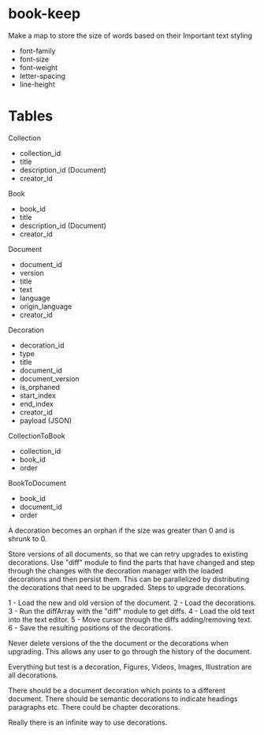 # book-keep


Make a map to store the size of words based on their 
Important text styling
* font-family
* font-size
* font-weight
* letter-spacing
* line-height

Tables
==

Collection
* collection_id
* title
* description_id (Document)
* creator_id

Book
* book_id
* title
* description_id (Document)
* creator_id

Document
* document_id
* version
* title
* text
* language
* origin_language
* creator_id

Decoration
* decoration_id 
* type
* title
* document_id
* document_version
* is_orphaned
* start_index
* end_index
* creator_id
* payload (JSON)

CollectionToBook
* collection_id
* book_id
* order

BookToDocument
* book_id
* document_id
* order

A decoration becomes an orphan if the size was greater than 0 and is shrunk to 0. 

Store versions of all documents, so that we can retry upgrades to existing decorations.
Use "diff" module to find the parts that have changed and step through the changes with
the decoration manager with the loaded decorations and then persist them. This can be 
parallelized by distributing the decorations that need to be upgraded. Steps to upgrade 
decorations. 

1 - Load the new and old version of the document.
2 - Load the decorations.
3 - Run the diffArray with the "diff" module to get diffs.
4 - Load the old text into the text editor.
5 - Move cursor through the diffs adding/removing text.
6 - Save the resulting positions of the decorations.

Never delete versions of the the document or the decorations when upgrading. This allows
any user to go through the history of the document.

Everything but test is a decoration, Figures, Videos, Images, Illustration are all 
decorations.

There should be a document decoration which points to a different document.
There should be semantic decorations to indicate headings paragraphs etc.
There could be chapter decorations.

Really there is an infinite way to use decorations.

